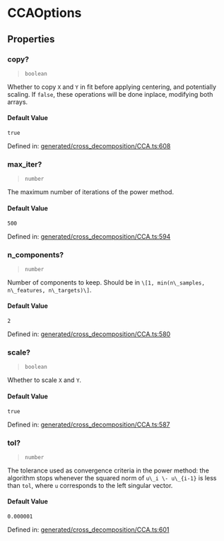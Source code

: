 # CCAOptions

## Properties

### copy?

> `boolean`

Whether to copy `X` and `Y` in fit before applying centering, and potentially scaling. If `false`, these operations will be done inplace, modifying both arrays.

#### Default Value

`true`

Defined in:  [generated/cross\_decomposition/CCA.ts:608](https://github.com/transitive-bullshit/scikit-learn-ts/blob/b59c1ff/packages/sklearn/src/generated/cross_decomposition/CCA.ts#L608)

### max\_iter?

> `number`

The maximum number of iterations of the power method.

#### Default Value

`500`

Defined in:  [generated/cross\_decomposition/CCA.ts:594](https://github.com/transitive-bullshit/scikit-learn-ts/blob/b59c1ff/packages/sklearn/src/generated/cross_decomposition/CCA.ts#L594)

### n\_components?

> `number`

Number of components to keep. Should be in `\[1, min(n\_samples, n\_features, n\_targets)\]`.

#### Default Value

`2`

Defined in:  [generated/cross\_decomposition/CCA.ts:580](https://github.com/transitive-bullshit/scikit-learn-ts/blob/b59c1ff/packages/sklearn/src/generated/cross_decomposition/CCA.ts#L580)

### scale?

> `boolean`

Whether to scale `X` and `Y`.

#### Default Value

`true`

Defined in:  [generated/cross\_decomposition/CCA.ts:587](https://github.com/transitive-bullshit/scikit-learn-ts/blob/b59c1ff/packages/sklearn/src/generated/cross_decomposition/CCA.ts#L587)

### tol?

> `number`

The tolerance used as convergence criteria in the power method: the algorithm stops whenever the squared norm of `u\_i \- u\_{i-1}` is less than `tol`, where `u` corresponds to the left singular vector.

#### Default Value

`0.000001`

Defined in:  [generated/cross\_decomposition/CCA.ts:601](https://github.com/transitive-bullshit/scikit-learn-ts/blob/b59c1ff/packages/sklearn/src/generated/cross_decomposition/CCA.ts#L601)
